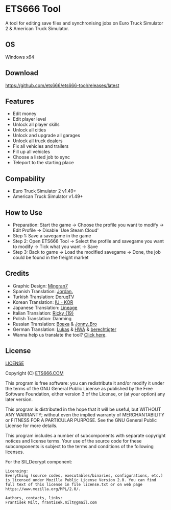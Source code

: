 # ETS666 Tool
A tool for editing save files and synchronising jobs on Euro Truck Simulator 2 & American Truck Simulator.

## OS
Windows x64

## Download
<https://github.com/ets666/ets666-tool/releases/latest>

## Features
* Edit money
* Edit player level
* Unlock all player skills
* Unlock all cities
* Unlock and upgrade all garages
* Unlock all truck dealers
* Fix all vehicles and trailers
* Fill up all vehicles
* Choose a listed job to sync
* Teleport to the starting place

## Compability
* Euro Truck Simulator 2 v1.49+
* American Truck Simulator v1.49+

## How to Use
* Preparation: Start the game -> Choose the profile you want to modify -> Edit Profile -> Disable 'Use Steam Cloud'
* Step 1: Save a savegame in the game
* Step 2: Open ETS666 Tool -> Select the profile and savegame you want to modify -> Tick what you want -> Save
* Step 3: Back to game -> Load the modified savegame -> Done, the job could be found in the freight market

## Credits
* Graphic Design: [Mingran7](https://truckersmp.com/user/2683384)
* Spanish Translation: [Jordan.](https://truckersmp.com/user/182824)
* Turkish Translation: [DoruqTV](https://www.youtube.com/DoruqTV)
* Korean Translation: [IU - KOR](https://truckersmp.com/user/3622448)
* Japanese Translation: [Lineage](https://truckersmp.com/user/3337615)
* Italian Translation: [Ricky {19}](https://truckersmp.com/user/2100102)
* Polish Translation: Danming
* Russian Translation: [Вовка](https://www.youtube.com/@Brian_Anderson) & [Jonny_Bro](https://github.com/JonnyBro)
* German Translation: [Lukas](https://truckersmp.com/user/5039583) & [HWA](https://truckersmp.com/user/1270039) & [berechtigter](https://truckersmp.com/user/2645349)
* Wanna help us translate the tool? [Click here](https://forms.gle/fX7ny43v1phYvEeS9).

## License
[LICENSE](LICENSE)

Copyright (C) [ETS666.COM](https://ets666.com/)

This program is free software: you can redistribute it and/or modify it under the terms of the GNU General Public License as published by the Free Software Foundation, either version 3 of the License, or (at your option) any later version.

This program is distributed in the hope that it will be useful, but WITHOUT ANY WARRANTY; without even the implied warranty of MERCHANTABILITY or FITNESS FOR A PARTICULAR PURPOSE. See the GNU General Public License for more details.

This program includes a number of subcomponents with separate copyright notices and license terms. Your use of the source code for these subcomponents is subject to the terms and conditions of the following licenses.

For the SII_Decrypt component:

	Licensing:
    Everything (source codes, executables/binaries, configurations, etc.) is licensed under Mozilla Public License Version 2.0. You can find full text of this license in file license.txt or on web page https://www.mozilla.org/MPL/2.0/.

    Authors, contacts, links:
	František Milt, frantisek.milt@gmail.com
